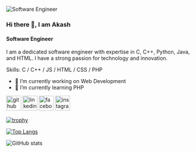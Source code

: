 
![Software Engineer](https://scontent-sin2-1.xx.fbcdn.net/v/t39.30808-6/461259603_3852826645044834_3429177463418890234_n.jpg?_nc_cat=100&ccb=1-7&_nc_sid=a5f93a&_nc_eui2=AeGfvXNyXeFCa9l-YJ1cFF56Y5WvRyIB7E9jla9HIgHsT2v_gfj98Hee6U6MpvsN3EZgJgxSI1tVSYjpPxSadHR1&_nc_ohc=ObKSHpAcI_0Q7kNvgEvwC5S&_nc_zt=23&_nc_ht=scontent-sin2-1.xx&_nc_gid=AyXmf83xcnOt0Wq7wrICCMo&oh=00_AYBhrr9dzLxr4HPjJ0HgsJZqteJumiUOdicZsab0CankGg&oe=6766343D)
### Hi there 👋, I am Akash
#### Software Engineer

I am a dedicated software engineer with expertise in C, C++, Python, Java, and HTML. I have a strong passion for technology and innovation.

Skills: C / C++ / JS / HTML / CSS / PHP

- 🔭 I’m currently working on Web Development  
- 🌱 I’m currently learning PHP 


[<img src='https://cdn.jsdelivr.net/npm/simple-icons@3.0.1/icons/github.svg' alt='github' height='40'>](https://github.com/https://github.com/mdakash00)  [<img src='https://cdn.jsdelivr.net/npm/simple-icons@3.0.1/icons/linkedin.svg' alt='linkedin' height='40'>](https://www.linkedin.com/in/https://www.linkedin.com/in/md-akash-178192326//)  [<img src='https://cdn.jsdelivr.net/npm/simple-icons@3.0.1/icons/facebook.svg' alt='facebook' height='40'>](https://www.facebook.com/https://www.facebook.com/md.asraful.1428921/)  [<img src='https://cdn.jsdelivr.net/npm/simple-icons@3.0.1/icons/instagram.svg' alt='instagram' height='40'>](https://www.instagram.com/https://www.instagram.com/asrahful_islam_/?hl=en/)  

[![trophy](https://github-profile-trophy.vercel.app/?username=https://github.com/mdakash00)](https://github.com/ryo-ma/github-profile-trophy)

[![Top Langs](https://github-readme-stats.vercel.app/api/top-langs/?username=https://github.com/mdakash00)](https://github.com/anuraghazra/github-readme-stats)

![GitHub stats](https://github-readme-stats.vercel.app/api?username=https://github.com/mdakash00&show_icons=true)  

